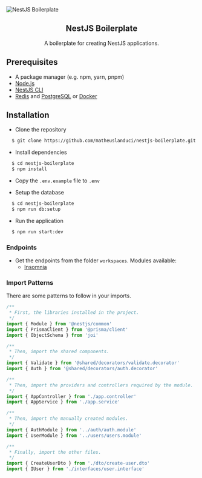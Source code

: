 <img alt="NestJS Boilerplate" src="https://i.imgur.com/jVD4LvX.png">
<h2 align="center">
  NestJS Boilerplate
</h2>
<p align="center">
  A boilerplate for creating NestJS applications.
</p>

## Prerequisites

- A package manager (e.g. npm, yarn, pnpm)
- [Node.js](https://nodejs.org/)
- [NestJS CLI](https://docs.nestjs.com)
- [Redis](https://redis.io/) and [PostgreSQL](https://www.postgresql.org/) or [Docker](https://www.docker.com/)

## Installation

- Clone the repository

```bash
  $ git clone https://github.com/matheuslanduci/nestjs-boilerplate.git
```

- Install dependencies

```bash
  $ cd nestjs-boilerplate
  $ npm install
```

- Copy the `.env.example` file to `.env`

- Setup the database

```bash
  $ cd nestjs-boilerplate
  $ npm run db:setup
```

- Run the application

```bash
  $ npm run start:dev
```

### Endpoints

- Get the endpoints from the folder `workspaces`. Modules available:
  - [Insomnia](https://insomnia.rest/)

### Import Patterns

There are some patterns to follow in your imports.

```typescript
/**
 * First, the libraries installed in the project.
 */
import { Module } from '@nestjs/common'
import { PrismaClient } from '@prisma/client'
import { ObjectSchema } from 'joi'

/**
 * Then, import the shared components.
 */
import { Validate } from '@shared/decorators/validate.decorator'
import { Auth } from '@shared/decorators/auth.decorator'

/**
 * Then, import the providers and controllers required by the module.
 */
import { AppController } from './app.controller'
import { AppService } from './app.service'

/**
 * Then, import the manually created modules.
 */
import { AuthModule } from '../auth/auth.module'
import { UserModule } from '../users/users.module'

/**
 * Finally, import the other files.
 */
import { CreateUserDto } from './dto/create-user.dto'
import { IUser } from './interfaces/user.interface'
```
